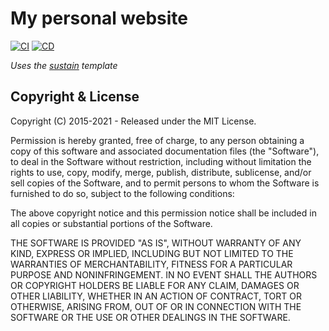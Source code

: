 # My personal website
[![CI](https://github.com/iwishiwasaneagle/janhendrikewers.uk/actions/workflows/ci.yml/badge.svg)](https://github.com/iwishiwasaneagle/janhendrikewers.uk/actions/workflows/ci.yml)
[![CD](https://github.com/iwishiwasaneagle/janhendrikewers.uk/actions/workflows/cd.yml/badge.svg?branch=master)](https://github.com/iwishiwasaneagle/janhendrikewers.uk/actions/workflows/cd.yml)

*Uses the [sustain](https://jekyllt.github.io/sustain) template*

## Copyright & License

Copyright (C) 2015-2021 - Released under the MIT License.

Permission is hereby granted, free of charge, to any person obtaining a copy of this software and associated documentation files (the "Software"), to deal in the Software without restriction, including without limitation the rights to use, copy, modify, merge, publish, distribute, sublicense, and/or sell copies of the Software, and to permit persons to whom the Software is furnished to do so, subject to the following conditions:

The above copyright notice and this permission notice shall be included in all copies or substantial portions of the Software.

THE SOFTWARE IS PROVIDED "AS IS", WITHOUT WARRANTY OF ANY KIND, EXPRESS OR IMPLIED, INCLUDING BUT NOT LIMITED TO THE WARRANTIES OF MERCHANTABILITY, FITNESS FOR A PARTICULAR PURPOSE AND
NONINFRINGEMENT. IN NO EVENT SHALL THE AUTHORS OR COPYRIGHT HOLDERS BE LIABLE FOR ANY CLAIM, DAMAGES OR OTHER LIABILITY, WHETHER IN AN ACTION OF CONTRACT, TORT OR OTHERWISE, ARISING FROM, OUT OF OR IN CONNECTION WITH THE SOFTWARE OR THE USE OR OTHER DEALINGS IN THE SOFTWARE.

